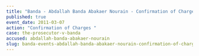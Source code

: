```yaml
---
title: "Banda - Abdallah Banda Abakaer Nourain - Confirmation of Charges "
published: true
event_date: 2011-03-07
action: "Confirmation of Charges "
case: the-prosecutor-v-banda
accused: abdallah-banda-abakaer-nourain
slug: banda-events-abdallah-banda-abakaer-nourain-confirmation-of-charges-
---
```

